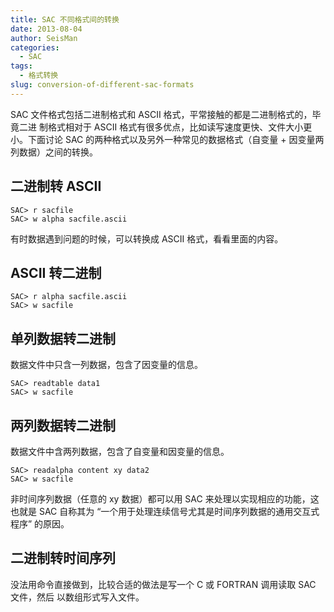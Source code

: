 ```yaml
---
title: SAC 不同格式间的转换
date: 2013-08-04
author: SeisMan
categories:
  - SAC
tags:
  - 格式转换
slug: conversion-of-different-sac-formats
---
```


SAC 文件格式包括二进制格式和 ASCII 格式，平常接触的都是二进制格式的，毕竟二进
制格式相对于 ASCII 格式有很多优点，比如读写速度更快、文件大小更小。下面讨论 SAC
的两种格式以及另外一种常见的数据格式（自变量 + 因变量两列数据）之间的转换。

<!--more-->

## 二进制转 ASCII

    SAC> r sacfile
    SAC> w alpha sacfile.ascii

有时数据遇到问题的时候，可以转换成 ASCII 格式，看看里面的内容。

## ASCII 转二进制

    SAC> r alpha sacfile.ascii
    SAC> w sacfile

## 单列数据转二进制

数据文件中只含一列数据，包含了因变量的信息。

    SAC> readtable data1
    SAC> w sacfile

## 两列数据转二进制

数据文件中含两列数据，包含了自变量和因变量的信息。

    SAC> readalpha content xy data2
    SAC> w sacfile

非时间序列数据（任意的 xy 数据）都可以用 SAC 来处理以实现相应的功能，这也就是 SAC
自称其为 “一个用于处理连续信号尤其是时间序列数据的通用交互式程序” 的原因。

## 二进制转时间序列

没法用命令直接做到，比较合适的做法是写一个 C 或 FORTRAN 调用读取 SAC 文件，然后
以数组形式写入文件。
